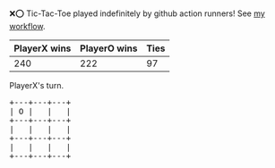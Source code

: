 :x::o: Tic-Tac-Toe played indefinitely by github action runners! See [my workflow](.github/workflows/play.yaml).

|PlayerX wins|PlayerO wins|Ties|
|-|-|-|
|240|222|97|

PlayerX's turn.

<pre>
+---+---+---+
| O |   |   |
+---+---+---+
|   |   |   |
+---+---+---+
|   |   |   |
+---+---+---+
</pre>